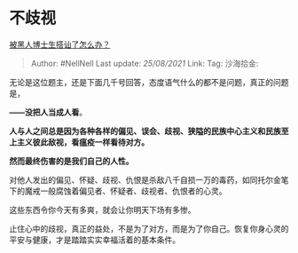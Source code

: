 # 不歧视

[被黑人博士生搭讪了怎么办？](https://www.zhihu.com/question/431988576/answer/1624052888)

> Author: #NellNell
> Last update: *25/08/2021*
> Link:
> Tag:
> 沙海拾金:

无论是这位题主，还是下面几千号回答，态度语气什么的都不是问题，真正的问题是，

**——没把人当成人看**。

**人与人之间总是因为各种各样的偏见、误会、歧视、狭隘的民族中心主义和民族至上主义彼此敌视，看瘟疫一样看待对方。**

**然而最终伤害的是我们自己的人性。**

对他人发出的偏见、怀疑、歧视、仇恨是杀敌八千自损一万的毒药，如同托尔金笔下的魔戒一般腐蚀着偏见者、怀疑者、歧视者、仇恨者的心灵。

这些东西令你今天有多爽，就会让你明天下场有多惨。

止住心中的歧视，真正的益处，不是为了对方，而是为了你自己。恢复你身心灵的平安与健康，才是踏踏实实幸福活着的基本条件。
